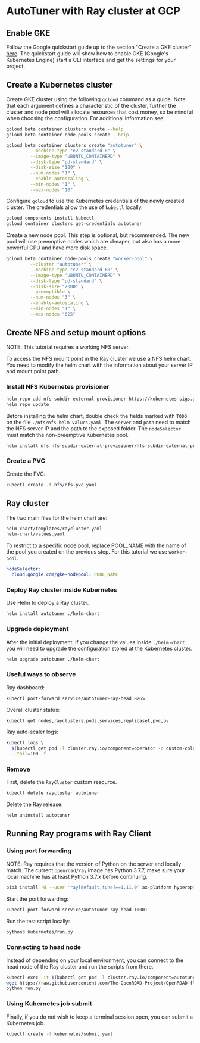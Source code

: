 # AutoTuner with Ray cluster at GCP

## Enable GKE

Follow the Google quickstart guide up to the section "Create a GKE cluster"
[here](https://cloud.google.com/kubernetes-engine/docs/quickstart). The
quickstart guide will show how to enable GKE (Google's Kubernetes Engine)
start a CLI interface and get the settings for your project.

## Create a Kubernetes cluster

Create GKE cluster using the following `gcloud` command as a guide.
Note that each argument defines a characteristic of the cluster, further
the cluster and node pool will allocate resources that cost money, so be
mindful when choosing the configuration. For additional information see:

```bash
gcloud beta container clusters create --help
gcloud beta container node-pools create --help
```

```bash
gcloud beta container clusters create "autotuner" \
         --machine-type "e2-standard-8" \
         --image-type "UBUNTU_CONTAINERD" \
         --disk-type "pd-standard" \
         --disk-size "100" \
         --num-nodes "1" \
         --enable-autoscaling \
         --min-nodes "1" \
         --max-nodes "10"
```

Configure `gcloud` to use the Kubernetes credentials of the newly created
cluster. The credentials allow the use of `kubectl` locally.

```bash
gcloud components install kubectl
gcloud container clusters get-credentials autotuner
```

Create a new node pool. This step is optional, but recommended. The new pool
will use preemptive nodes which are cheaper, but also has a more powerful
CPU and have more disk space.

```bash
gcloud beta container node-pools create "worker-pool" \
         --cluster "autotuner" \
         --machine-type "c2-standard-60" \
         --image-type "UBUNTU_CONTAINERD" \
         --disk-type "pd-standard" \
         --disk-size "2000" \
         --preemptible \
         --num-nodes "3" \
         --enable-autoscaling \
         --min-nodes "1" \
         --max-nodes "625"
```

## Create NFS and setup mount options

NOTE: This tutorial requires a working NFS server.

To access the NFS mount point in the Ray cluster we use a NFS helm chart. You
need to modify the helm chart with the information about your server IP
and mount point path.

### Install NFS Kubernetes provisioner

```bash
helm repo add nfs-subdir-external-provisioner https://kubernetes-sigs.github.io/nfs-subdir-external-provisioner
helm repo update
```

Before installing the helm chart, double check the fields marked with
`TODO` on the file `./nfs/nfs-helm-values.yaml`. The `server` and `path`
need to match the NFS server IP and the path to the exposed folder.
The `nodeSelector` must match the non-preemptive Kubernetes pool.

```bash
helm install nfs nfs-subdir-external-provisioner/nfs-subdir-external-provisioner -f nfs/nfs-helm-values.yaml
```

### Create a PVC

Create the PVC:

```bash
kubectl create -f nfs/nfs-pvc.yaml
```

## Ray cluster

The two main files for the helm chart are:

```bash
helm-chart/templates/raycluster.yaml
helm-chart/values.yaml
```

To restrict to a specific node pool, replace POOL_NAME with the name
of the pool you created on the previous step. For this tutorial we use
`worker-pool`.

```yaml
nodeSelector:
  cloud.google.com/gke-nodepool: POOL_NAME
```

### Deploy Ray cluster inside Kubernetes

Use Helm to deploy a Ray cluster.

```bash
helm install autotuner ./helm-chart
```

### Upgrade deployment

After the initial deployment, if you change the values inside `./helm-chart`
you will need to upgrade the configuration stored at the Kubernetes cluster.

```bash
helm upgrade autotuner ./helm-chart
```

### Useful ways to observe

Ray dashboard:

```bash
kubectl port-forward service/autotuner-ray-head 8265
```

Overall cluster status:

```bash
kubectl get nodes,rayclusters,pods,services,replicaset,pvc,pv
```

Ray auto-scaler logs:

```bash
kubectl logs \
  $(kubectl get pod -l cluster.ray.io/component=operator -o custom-columns=:metadata.name) \
  --tail=100 -f
```

### Remove

First, delete the `RayCluster` custom resource.

```bash
kubectl delete raycluster autotuner
```

Delete the Ray release.

```bash
helm uninstall autotuner
```

## Running Ray programs with Ray Client

### Using port forwarding

NOTE: Ray requires that the version of Python on the server and locally
match. The current `openroad/ray` image has Python 3.7.7, make sure your
local machine has at least Python 3.7.x before continuing.

```bash
pip3 install -U --user 'ray[default,tune]==1.11.0' ax-platform hyperopt nevergrad optuna pandas
```

Start the port forwarding:

```bash
kubectl port-forward service/autotuner-ray-head 10001
```

Run the test script locally:

```bash
python3 kubernetes/run.py
```

### Connecting to head node

Instead of depending on your local environment, you can connect to the head
node of the Ray cluster and run the scripts from there.

```bash
kubectl exec -it $(kubectl get pod -l cluster.ray.io/component=autotuner-ray-head -o custom-columns=:metadata.name) -- bash
wget https://raw.githubusercontent.com/The-OpenROAD-Project/OpenROAD-flow-scripts/master/tools/AutoTuner/kubernetes/run.py
python run.py
```

### Using Kubernetes job submit

Finally, if you do not wish to keep a terminal session open, you can submit
a Kubernetes job.

```bash
kubectl create -f kubernetes/submit.yaml
```

